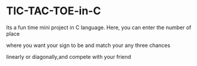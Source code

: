 # TIC-TAC-TOE-in-C
Its a fun time mini project 
in C language.
Here, you can enter the number of place


where you want your sign to be 
and match your any three chances

linearly or diagonally,and compete with your friend 

